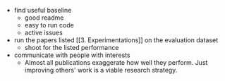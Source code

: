 - find useful baseline
	 - good readme
	 - easy to run code
	 - active issues
- run the papers listed [[3. Experimentations]] on the evaluation dataset
	 - shoot for the listed performance
- communicate with people with interests
	- Almost all publications exaggerate how well they perform. Just improving others' work is a viable research strategy.